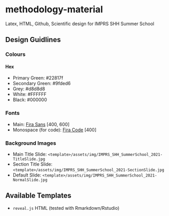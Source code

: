 # methodology-material

Latex, HTML, Github, Scientific design for IMPRS SHH Summer School

## Design Guidlines

### Colours

#### Hex

- Primary Green: #22817f 
- Secondary Green: #9fded6
- Grey: #d8d8d8
- White: #FFFFFF
- Black: #000000

### Fonts

- Main: [Fira Sans](https://fonts.google.com/specimen/Fira+Sans?query=Fira) [400, 600]
- Monospace (for code):  [Fira Code](https://fonts.google.com/specimen/Fira+Code?query=Fira) [400]

### Background Images

- Main Title Slide: `<template>/assets/img/IMPRS_SHH_SummerSchool_2021-TitleSlide.jpg` 
- Section Title Slide: `<template>/assets/img/IMPRS_SHH_SummerSchool_2021-SectionSlide.jpg`
- Default Slide: `<template>/assets/img/IMPRS_SHH_SummerSchool_2021-NormalSlide.jpg`

## Available Templates

- `reveal.js` HTML (tested with Rmarkdown/Rstudio)

